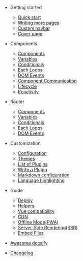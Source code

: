 - Getting started

  - [Quick start](quickstart.md)
  - [Writing more pages](more-pages.md)
  - [Custom navbar](custom-navbar.md)
  - [Cover page](cover.md)

- Components

  - [Components](component.md)
  - [Variables](variables.md)
  - [Conditionals](conditionals.md)
  - [Each Loops](loops.md)
  - [DOM Events](dom-events.md)
  - [Component Communication](lifecycvle.md)   
  - [Lifecycle](lifecycvle.md)  
  - [Reactivity](reactivity.md)

- Router

  - [Components](component.md)
  - [Variables](variables.md)
  - [Conditionals](conditionals.md)
  - [Each Loops](loops.md)
  - [DOM Events](dom-events.md)

- Customization

  - [Configuration](configuration.md)
  - [Themes](themes.md)
  - [List of Plugins](plugins.md)
  - [Write a Plugin](write-a-plugin.md)
  - [Markdown configuration](markdown.md)
  - [Language highlighting](language-highlight.md)

- Guide

  - [Deploy](deploy.md)
  - [Helpers](helpers.md)
  - [Vue compatibility](vue.md)
  - [CDN](cdn.md)
  - [Offline Mode(PWA)](pwa.md)
  - [Server-Side Rendering(SSR)](ssr.md)
  - [Embed Files](embed-files.md)

- [Awesome docsify](awesome.md)
- [Changelog](changelog.md)
